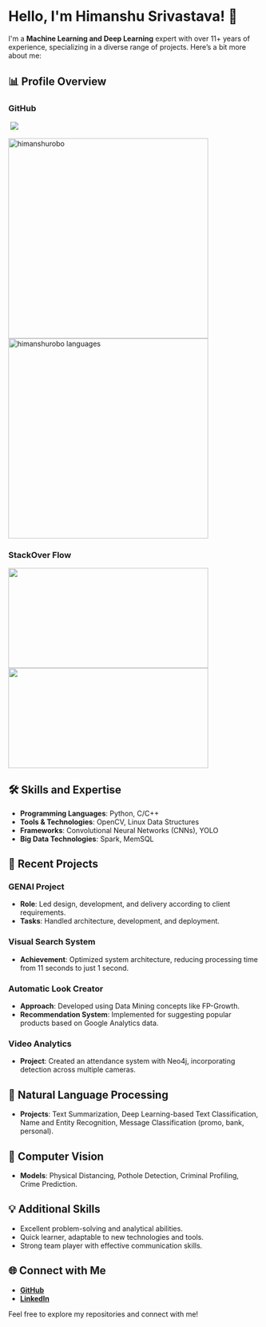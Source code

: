 # Hello, I'm Himanshu Srivastava! 👋

I'm a **Machine Learning and Deep Learning** expert with over 11+ years of experience, specializing in a diverse range of projects. Here’s a bit more about me:

## 📊 Profile Overview

### GitHub

&nbsp;![](https://komarev.com/ghpvc/?username=himanshurobo&color=brightgreen)
<p align="left">
    <img src="https://github-readme-stats.vercel.app/api?username=himanshurobo&show_icons=true&locale=en" alt="himanshurobo" width="400" />
    <img src="https://github-readme-stats.vercel.app/api/top-langs/?username=himanshurobo&layout=compact&hide_border=true&&langs_count=10&show_icons=true&theme=transparent" alt="himanshurobo languages" width="400" />
</p>


### StackOver Flow
<p align="left">
  <img src="https://readme-components.vercel.app/api?component=stackoverflow&stackoverflowid=2001626" height ="200" width ="400"/>
  <img  src ="https://github-readme-streak-stats.herokuapp.com/?&user=himanshurobo"  height ="200" width ="400"/>
</p>


## 🛠️ Skills and Expertise
- **Programming Languages**: Python, C/C++
- **Tools & Technologies**: OpenCV, Linux Data Structures
- **Frameworks**: Convolutional Neural Networks (CNNs), YOLO
- **Big Data Technologies**: Spark, MemSQL

## 🚀 Recent Projects
### **GENAI Project**
- **Role**: Led design, development, and delivery according to client requirements.
- **Tasks**: Handled architecture, development, and deployment.

### **Visual Search System**
- **Achievement**: Optimized system architecture, reducing processing time from 11 seconds to just 1 second.

### **Automatic Look Creator**
- **Approach**: Developed using Data Mining concepts like FP-Growth.
- **Recommendation System**: Implemented for suggesting popular products based on Google Analytics data.

### **Video Analytics**
- **Project**: Created an attendance system with Neo4j, incorporating detection across multiple cameras.

## 🧠 Natural Language Processing
- **Projects**: Text Summarization, Deep Learning-based Text Classification, Name and Entity Recognition, Message Classification (promo, bank, personal).

## 🌟 Computer Vision
- **Models**: Physical Distancing, Pothole Detection, Criminal Profiling, Crime Prediction.

## 💡 Additional Skills
- Excellent problem-solving and analytical abilities.
- Quick learner, adaptable to new technologies and tools.
- Strong team player with effective communication skills.

## 🌐 Connect with Me
- [**GitHub**](https://github.com/himanshurobo)
- [**LinkedIn**](https://www.linkedin.com/in/himanshurobo)

Feel free to explore my repositories and connect with me!
